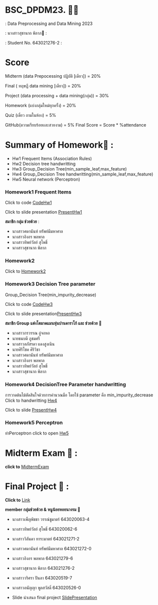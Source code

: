 # BSC_DPDM23. 🐤🐤

: Data Preprocessing and Data Mining 2023 

: นางสาวสุชานาถ พิลาภ🐤 :

: Student No. 643021276-2 :


# Score
Midterm (data Prepocessing ปฏิบัติ [เดียว]) = 20%

Final ( ทฤษฏี data mining [เดียว]) = 20%

Project (data processing + data mining(กลุ่ม)) = 30%

Homework (แบ่งกลุ่มใหม่ทุกครั้ง) = 20%

Quiz (เดี่ยว ถามในห้อง) = 5%

GitHub(ตวามเรียบร้อยเเละสวยงาม) = 5% Final Score = Score * %attendance

# Summary of Homework🐤 :
+ Hw1 Frequent Items (Association Rules)
+ Hw2 Decision tree handwritting
+ Hw3 Group_Decision Tree(min_sample_leaf,max_feature) 
+ Hw4 Group_Decision Tree handwritting(min_sample_leaf,max_feature)
+ Hw5 Neural network (Perceptron)
### Homework1 Frequent Items


Click to code [CodeHw1](https://github.com/Nook30/BSC-DPDM23/blob/main/Frequent_Patterns_HW1.ipynb)

Click to slide presentation [PresentHw1](https://www.canva.com/design/DAF5jxNBVBo/dtIUOco1UpQhriVUeHvi9g/edit?utm_content=DAF5jxNBVBo&utm_campaign=designshare&utm_medium=link2&utm_source=sharebutton)

**สมาชิก กลุ่ม ช่วยด้วย**  :

+ นางสาวศดานันท์ ทรัพย์มีมหาศาล
+ นางสาวอิงอร พลพาล
+ นางสาวทิพย์วัลย์ สุโพธิ์
+ นางสาวสุชานาถ พิลาภ
### Homework2   

Click to  [Homework2](https://github.com/Nook30/BSC-DPDM23/blob/main/Attribute_selection%20with%20Information) 


### Homework3 Decision Tree parameter 
Group_Decision Tree(min_impurity_decrease) 

Click to code [CodeHw3](https://github.com/Nook30/BSC-DPDM23/blob/main/Classificationmin__impurity_decrease.ipynb)

Click to slide presentation[PresentHw3](https://www.canva.com/design/DAF6ZMysqvk/_KSxcHqFX-3zT3egwOL0aA/view?utm_content=DAF6ZMysqvk&utm_campaign=designshare&utm_medium=link&utm_source=editor)

**สมาชิก Group แต่งโตมาดแมนหุ่นปานดาราโก้ และ ช่วยด้วย** :busts_in_silhouette:
+ นางสาวกรวรรณ อู่จอหอ
+ นายธนบดี ภูชมศรี 
+ นางสาวลภัสรดา แดงสูงเนิน
+ นายศิริโชค ศิริวิชา
+ นางสาวศดานันท์ ทรัพย์มีมหาศาล
+ นางสาวอิงอร พลพาล
+ นางสาวทิพย์วัลย์ สุโพธิ์
+ นางสาวสุชานาถ พิลาภ

### Homework4 DecisionTree Parameter handwritting
การวาดต้นไม้ตัดสินใจด้วยการคำนวณมือ โดยใช้ parameter คือ min_impurity_decrease
Click to handwritting  [Hw4](https://github.com/Nook30/BSC-DPDM23/blob/main/Hw4.pdf)

Click to slide [PresentHw4](https://www.canva.com/design/DAF9C1GY7jE/REur4COBG9QZA5A0LqaLsA/view?utm_content=DAF9C1GY7jE&utm_campaign=designshare&utm_medium=link&utm_source=editor)

### Homework5 Perceptron
ทำPerceptron click to open [Hw5](https://github.com/Nook30/BSC-DPDM23/blob/main/HW5.ipynb)

# Midterm Exam 🪻 :
  **click to** [MidtermExam](https://github.com/Nook30/BSC-DPDM23/blob/main/midterm_bscdpdm23.ipynb)
# Final Project 🪻 :
**Click to** [Link](https://github.com/Nook30/BSC-DPDM23/blob/main/Final%20project.ipynb)

**member กลุ่มช่วยด้วย & หนูน้อยหอยนางรม** :busts_in_silhouette:
+ นางสาวเพ็ญพิชชา วรรณ์ชูมาตร์ 643020063-4
+ นางสาวทิพย์วัลย์ สุโพธิ์ 643020062-6
+ นางสาววิลันดา ทาระมาตย์ 643021271-2
+ นางสาวศดานันท์ ทรัพย์มีมหาศาล 643021272-0
+ นางสาวอิงอร พลพาล 643021279-6
+ นางสาวสุชานาถ พิลาภ 643021276-2
+ นางสาววริศรา ปันลา 643020519-7
+ นางสาวอนัญญา พูลสวัสดิ์ 643020526-0


+ Slide นำเสนอ final project [SlidePresentation](https://www.canva.com/design/DAF9q7VmDk0/rsxbZfN8ahvtKGPRJckMVQ/edit?utm_content=DAF9q7VmDk0&utm_campaign=designshare&utm_medium=link2&utm_source=sharebutton)
